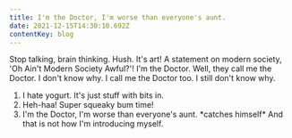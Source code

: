 ```yaml
---
title: I'm the Doctor, I'm worse than everyone's aunt.
date: 2021-12-15T14:30:10.692Z
contentKey: blog
---
```



Stop talking, brain thinking. Hush. It's art! A statement on modern society, 'Oh Ain't Modern Society Awful?'! I'm the Doctor. Well, they call me the Doctor. I don't know why. I call me the Doctor too. I still don't know why.

1. I hate yogurt. It's just stuff with bits in.
2. Heh-haa! Super squeaky bum time!
3. I'm the Doctor, I'm worse than everyone's aunt. \*catches himself\* And that is not how I'm introducing myself.